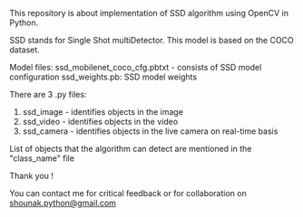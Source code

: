 This repository is about implementation of SSD algorithm using OpenCV in Python.

SSD stands for Single Shot multiDetector.
This model is based on the COCO dataset.

Model files:
ssd_mobilenet_coco_cfg.pbtxt - consists of SSD model configuration
ssd_weights.pb: SSD model weights


There are 3 .py files:
1. ssd_image - identifies objects in the image
2. ssd_video - identifies objects in the video
3. ssd_camera - identifies objects in the live camera on real-time basis

List of objects that the algorithm can detect are mentioned in the "class_name" file

Thank you !

You can contact me for critical feedback or for collaboration on shounak.python@gmail.com